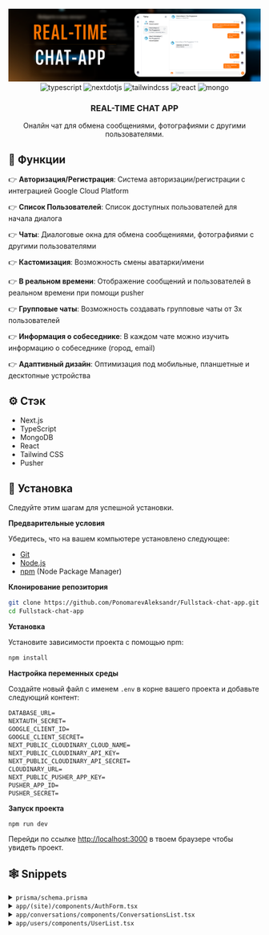 <div align="center">
  <br />
      <img src="https://github.com/PonomarevAleksandr/FullStack-chat-app/blob/main/public/images/chat.png" alt="Project Banner">
  <br />

  <div>
    <img src="https://img.shields.io/badge/-Typescript-black?style=for-the-badge&logoColor=white&logo=typescript&color=3178C6" alt="typescript" />
    <img src="https://img.shields.io/badge/-Next_._JS-black?style=for-the-badge&logoColor=white&logo=nextdotjs&color=000000" alt="nextdotjs" />
    <img src="https://img.shields.io/badge/-Tailwind_CSS-black?style=for-the-badge&logoColor=white&logo=tailwindcss&color=06B6D4" alt="tailwindcss" />
    <img src="https://shields.io/badge/react-black?logo=react&style=for-the-badge" alt="react" />
        <img src="https://img.shields.io/badge/-MongoDB-13aa52?style=for-the-badge&logo=mongodb&logoColor=white" alt="mongo" />
  </div>

  <h3 align="center">REAL-TIME CHAT APP</h3>
     <div align="center">
     Оналйн чат для обмена сообщениями, фотографиями с другими пользователями.
    </div>
</div>

</div>

## <a name="Функции">🔋 Функции</a>

👉 **Авторизация/Регистрация**: Система авторизации/регистрации с интеграцией Google Cloud Platform

👉 **Список Пользователей**: Список доступных пользователей для начала диалога

👉 **Чаты**: Диалоговые окна для обмена сообщениями, фотографиями c другими пользователями

👉 **Кастомизация**: Возможность смены аватарки/имени

👉 **В реальном времени**: Отображение сообщений и пользователей в реальном времени при помощи pusher

👉 **Групповые чаты**: Возможность создавать групповые чаты от 3х пользователей

👉 **Информация о собеседнике**: В каждом чате можно изучить информацию о собеседнике (город, email)

👉 **Адаптивный дизайн**: Оптимизация под мобильные, планшетные и десктопные устройства


## <a name="tech-stack">⚙️ Стэк</a>

- Next.js
- TypeScript
- MongoDB
- React
- Tailwind CSS
- Pusher

## <a name="quick-start">🤸 Установка</a>

Следуйте этим шагам для успешной установки.

**Предварительные условия**

Убедитесь, что на вашем компьютере установлено следующее:

- [Git](https://git-scm.com/)
- [Node.js](https://nodejs.org/en)
- [npm](https://www.npmjs.com/) (Node Package Manager)

**Клонирование репозитория**

```bash
git clone https://github.com/PonomarevAleksandr/Fullstack-chat-app.git
cd Fullstack-chat-app
```

**Установка**

Установите зависимости проекта с помощью npm:

```bash
npm install
```

**Настройка переменных среды**

Создайте новый файл с именем `.env` в корне вашего проекта и добавьте следующий контент:

```env
DATABASE_URL=
NEXTAUTH_SECRET=
GOOGLE_CLIENT_ID=
GOOGLE_CLIENT_SECRET=
NEXT_PUBLIC_CLOUDINARY_CLOUD_NAME=
NEXT_PUBLIC_CLOUDINARY_API_KEY=
NEXT_PUBLIC_CLOUDINARY_API_SECRET=
CLOUDINARY_URL=
NEXT_PUBLIC_PUSHER_APP_KEY=
PUSHER_APP_ID=
PUSHER_SECRET=
```


**Запуск проекта**

```bash
npm run dev
```

Перейди по ссылке [http://localhost:3000](http://localhost:3000) в твоем браузере чтобы увидеть проект.

## <a name="snippets">🕸️ Snippets</a>
<details>
<summary><code>prisma/schema.prisma</code></summary>
  
```typescript
    generator client {
  provider = "prisma-client-js"
}

datasource db {
  provider = "mongodb"
  url      = env("DATABASE_URL")
}

model User {
  id             String    @id @default(auto()) @map("_id") @db.ObjectId
  name           String?
  email          String?   @unique
  emailVerified  DateTime?
  image          String?
  hashedPassword String?
  town           String?   @default("Новосибирск")
  createdAt      DateTime  @default(now())
  updatedAt      DateTime  @updatedAt
  role           String?   @default("user")

  conversationIds String[]       @db.ObjectId
  conversations   Conversation[] @relation(fields: [conversationIds], references: [id])

  seenMessageIds String[]  @db.ObjectId
  seenMessages   Message[] @relation("Seen", fields: [seenMessageIds], references: [id])

  accounts Account[]
  messages Message[]
}

model Account {
  id                 String    @id @default(auto()) @map("_id") @db.ObjectId
  userId             String    @db.ObjectId
  type               String
  provider           String
  providerType       String?
  providerAccountId  String
  refresh_token      String?   @db.String
  access_token       String?   @db.String
  accessTokenExpires DateTime?
  expires_at         Int?
  token_type         String?
  scope              String?
  id_token           String?   @db.String
  createdAt          DateTime  @default(now())
  updatedAt          DateTime  @updatedAt
  session_state      String?

  user User @relation(fields: [userId], references: [id], onDelete: Cascade)

  @@unique([provider, providerAccountId])
}

model Conversation {
  id            String   @id @default(auto()) @map("_id") @db.ObjectId
  createdAt     DateTime @default(now())
  lastMessageAt DateTime @default(now())
  name          String?
  isGroup       Boolean?

  messageIds String[]  @db.ObjectId
  messages   Message[]

  userIds String[] @db.ObjectId
  users   User[]   @relation(fields: [userIds], references: [id])
}

model Message {
  id        String   @id @default(auto()) @map("_id") @db.ObjectId
  body      String?
  image     String?
  createdAt DateTime @default(now())

  seenIds String[] @db.ObjectId
  seen    User[]   @relation("Seen", fields: [seenIds], references: [id])

  conversationId String       @db.ObjectId
  conversation   Conversation @relation(fields: [conversationId], references: [id], onDelete: Cascade)

  senderId String @db.ObjectId
  sender   User   @relation(fields: [senderId], references: [id], onDelete: Cascade)
}
```
</details>

<details>
<summary><code>app/(site)/components/AuthForm.tsx</code></summary>
  
```typescript
'use client';
import {useCallback, useEffect, useState} from "react";
import {FieldValues, SubmitHandler, useForm} from "react-hook-form";
import Input from "@/app/components/inputs/input";
import Button from "@/app/components/Button";
import AuthSocialButton from "@/app/(site)/components/AuthSocialButton";
import {BsGoogle} from "react-icons/bs";
import axios from "axios";
import toast from "react-hot-toast";
import {signIn, useSession} from "next-auth/react";
import {useRouter} from "next/navigation";
import RegionSelect from "@/app/components/inputs/RegionSelect"

type Variant = 'LOGIN' | 'REGISTER';


const AuthForm = () => {
    const session = useSession();
    const router = useRouter();
    const [variant, setVariant] = useState<Variant>('LOGIN');
    const [isLoading, setIsLoading] = useState<boolean>(false);

    useEffect(() => {
        if (session?.status === 'authenticated') {
            router.push('/users')
        }
    }, [session?.status, router]);

    const toggleVariant = useCallback(() => {
        if (variant === 'LOGIN') {
            setVariant('REGISTER');
        } else {
            setVariant('LOGIN')
        }
    }, [variant]);

    const {
        register,
        handleSubmit,
        formState: {
            errors
        }
    } = useForm<FieldValues>({
        defaultValues: {
            name: '',
            email: '',
            password: ''

        }
    });

    const onSubmit: SubmitHandler<FieldValues> = (data) => {
        setIsLoading(true);

        if (variant === 'REGISTER') {
            axios.post('/api/register', data)
                .then(() => signIn('credentials', data))
                .catch(() => toast.error('Что-то пошло не так'))
                .finally(() => setIsLoading(false))

        }

        if (variant === 'LOGIN') {
            signIn('credentials', {
                ...data,
                redirect: false
            })
                .then((callback) => {
                    if (callback?.error) {
                        toast.error('Не верный логин или пароль')
                    }
                    if (callback?.ok && !callback?.error) {
                        toast.success('Успешный вход!')
                        router.push('/users')
                    }
                })
                .finally(() => setIsLoading(false))
        }
    }

    const SocialAction = (action: string) => {
        setIsLoading(true);
        signIn(action, {redirect: false})
            .then((callback) => {
                if (callback?.error) {
                    toast.error('Не верный логин или пароль')
                }

                if (callback?.ok && !callback?.error) {
                    toast.success('Успешный вход!')
                }
            })
            .finally(() => setIsLoading(false))

    }

    return (
        <div
            className="
              mt-8
              sm:mx-auto
              sm:w-full
              sm:max-w-md
            "
        >
            <div
                className="
                      bg-white
                      px-4
                      py-8
                      shadow
                      sm:rounded-lg
                      sm:px-10
                "
            >
                <form
                    className="space-y-6"
                    onSubmit={handleSubmit(onSubmit)}
                >
                    {variant === 'REGISTER' && (
                        <><Input
                            id="name"
                            label="Name"
                            register={register}
                            errors={errors}
                            disabled={isLoading}/>

                            <RegionSelect
                            register={register}
                            id="town"
                            errors={errors}
                            disabled={isLoading}/>
                        </>
                    )}
                    <Input
                        id="email"
                        label="Email"
                        type="email"
                        register={register}
                        errors={errors}
                        disabled={isLoading}
                    />
                    <Input
                        id="password"
                        label="Password"
                        type="password"
                        register={register}
                        errors={errors}
                        disabled={isLoading}
                    />
                    <div>
                        <Button
                            disabled={isLoading}
                            fullWidth
                            type="submit"
                        >
                            {variant === 'LOGIN' ? 'Войти' : 'Зарегестрироваться'}
                        </Button>
                    </div>
                </form>

                <div className="mt-6">
                    <div className="relative">
                        <div
                            className="
                                absolute
                                inset-0
                                flex
                                items-center
                                "
                        >
                            <div
                                className="
                                    w-full
                                    border-t
                                    border-gray-300"
                            />
                        </div>
                        <div className="
                            relative
                            flex
                            justify-center
                            text-sm
                            "
                        >
                            <span className="
                                bg-white
                                px-2
                                text-gray-500">
                                Или
                            </span>
                        </div>
                    </div>
                    {/*<div className="mt-6 flex gap-2">*/}
                    {/*    <AuthSocialButton*/}
                    {/*        icon={BsGoogle}*/}
                    {/*        onClick={() => SocialAction('google')}*/}
                    {/*    />*/}
                    {/*</div>*/}
                </div>

                <div className="
                flex
                gap-2
                justify-center
                text-sm
                mt-6
                px-2
                text-gray-500
                ">
                    <div>
                        {variant === 'LOGIN' ? 'Не зарегестрированы?' : 'Уже есть аккаунт?'}
                    </div>
                    <div
                        onClick={toggleVariant}
                        className="underline cursor-pointer"
                    >
                        {variant === 'LOGIN' ? 'Создать аккаунт' : 'Войти'}

                    </div>
                </div>
            </div>
        </div>
    );
}

export default AuthForm;

```
</details>

<details>
<summary><code>app/conversations/components/ConversationsList.tsx</code></summary>
  
```typescript
"use client";

import {FullConversationType} from "@/app/types";
import {useEffect, useMemo, useState} from "react";
import {useRouter} from "next/navigation";
import useConversation from "@/app/hooks/useConversation";
import clsx from "clsx";
import {MdOutlineGroupAdd} from "react-icons/md";
import ConversationBox from "@/app/conversations/components/ConversationBox";
import GroupChatModal from "@/app/conversations/components/GroupChatModal";
import {User} from "@prisma/client";
import {useSession} from "next-auth/react";
import {pusherClient} from "@/app/libs/pusher";
import {find} from "lodash";

interface ConversationsListProps {
    initialItems: FullConversationType[];
    users: User[]
}

const ConversationsList: React.FC<ConversationsListProps> = ({
                                                                 initialItems,
                                                                 users
                                                             }) => {
    const session = useSession();
    const [items, setItems] = useState(initialItems);
    const [isModalOpen, setIsModalOpen] = useState(false);
    const router = useRouter();
    const {conversationId, isOpen} = useConversation()

    const pusherKey = useMemo(() => {
        return session.data?.user?.email;
    }, [session.data?.user?.email]);

    useEffect(() => {
        if (!pusherKey) {
            return;
        }

        pusherClient.subscribe(pusherKey);

        const newHandler = (conversation: FullConversationType) => {
            setItems((current) => {
                if (find(current, {id: conversation.id})) {
                return current;
                }

                return [conversation, ...current];
            })
        };

        const updateHandler = (conversation: FullConversationType) => {
            setItems((current) => current.map((currentConversation) => {
                if (currentConversation.id === conversation.id) {
                    return {
                        ...currentConversation,
                        messages: conversation.messages
                    }
                }
                return currentConversation;
            }));
        }

        const removeHandler = (conversation: FullConversationType) => {
            setItems((current) => {
               return [...current.filter((convo) => convo.id !== conversation.id)]
            });

            if (conversationId === conversation.id) {
                router.push('/conversations');
            }

        };

        pusherClient.bind('conversation:new', newHandler)
        pusherClient.bind('conversation:update', updateHandler)
        pusherClient.bind('conversation:remove', removeHandler)

        return () => {
            pusherClient.unsubscribe(pusherKey);
            pusherClient.unbind('conversation:new', newHandler);
            pusherClient.unbind('conversation:update', updateHandler)
            pusherClient.unbind('conversation:remove', removeHandler)


        }

    }, [pusherKey, conversationId])

    return (
        <>
            <GroupChatModal
            users={users}
            isOpen={isModalOpen}
            onClose={() => setIsModalOpen(false)}
            />
            <aside
                className={clsx(`
                    fixed
                    inset-y-0
                    pb-20
                    lg:pb-0
                    lg:left-20
                    lg:w-80
                    lg:block
                    overflow-y-auto
                    border-r
                    border-gray-200

                    `,
                    isOpen ? 'hidden' : 'block w-full left-0'
                )}>
                    <div className="px-5">
                        <div className="flex justify-between mb-4 pt-4">
                            <div className="
                                text-2xl
                                font-normal
                                text-neutral-800">
                                Чаты
                            </div>
                            <div
                                onClick={() => setIsModalOpen(true)}
                                className="
                                    rounded-full
                                    p-2
                                    bg-gray-100
                                    text-gray-600
                                    cursor-pointer
                                    hover:opacity-75
                                    transition">
                                <MdOutlineGroupAdd size={20}/>
                            </div>
                        </div>
                        {items.map((item) => (
                            <ConversationBox
                                key={item.id}
                                data={item}
                                selected={conversationId === item.id}
                            />
                        ))}
                    </div>
            </aside>
        </>
    );
};

export default ConversationsList;

```
</details>

<details>
<summary><code>app/users/components/UserList.tsx</code></summary>
  
```typescript
"use client";

import { User } from "@prisma/client"
import UserBox from "./UserBox"

interface UserListProps {
    items: User[]
}

const UserList: React.FC<UserListProps> = ({
    items
                                           }) => {
    return(
        <aside
        className="
        fixed
        inset-y-0
        pb-20
        lg:pb-0
        lg:left-20
        lg:w-80
        lg:block
        overflow-y-auto
        border-r
        border-gray-200
        block
        w-full
        left-0

        ">
            <div className="px-5">
                <div className="flex-col">
                    <div
                    className="error
                    text-2xl
                    font-normal
                    text-neutral-800
                    py-4">
                        Пользователи

                    </div>
                </div>
            {items.map((item) => (
                <UserBox
                key={item.id}
                data={item}
                />
            ))}
            </div>
        </aside>
    );
};

export default UserList;

```
</details>








